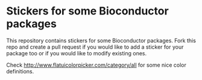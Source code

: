 # Stickers for some Bioconductor packages

This repository contains stickers for some Bioconductor packages. Fork this repo
and create a pull request if you would like to add a sticker for your package
too or if you would like to modify existing ones.

Check http://www.flatuicolorpicker.com/category/all for some nice color
definitions.
